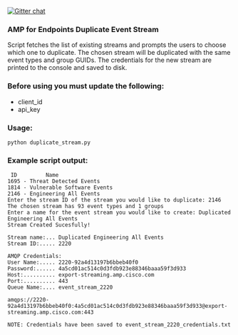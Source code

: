 [![Gitter chat](https://img.shields.io/badge/gitter-join%20chat-brightgreen.svg)](https://gitter.im/CiscoSecurity/AMP-for-Endpoints "Gitter chat")

### AMP for Endpoints Duplicate Event Stream

Script fetches the list of existing streams and prompts the users to choose which one to duplicate. The chosen stream will be duplicated with the same event types and group GUIDs. The credentials for the new stream are printed to the console and saved to disk.

### Before using you must update the following:
- client_id 
- api_key

### Usage:
```
python duplicate_stream.py
```

### Example script output:  
```
 ID         Name
1695 - Threat Detected Events
1814 - Vulnerable Software Events
2146 - Engineering All Events
Enter the stream ID of the stream you would like to duplicate: 2146
The chosen stream has 93 event types and 1 groups
Enter a name for the event stream you would like to create: Duplicated Engineering All Events
Stream Created Sucesfully!

Stream name:... Duplicated Engineering All Events
Stream ID:..... 2220

AMQP Credentials:
User Name:..... 2220-92a4d13197b6bbeb40f0
Password:...... 4a5cd01ac514c0d3fdb923e88346baaa59f3d933
Host:.......... export-streaming.amp.cisco.com
Port:.......... 443
Queue Name:.... event_stream_2220

amqps://2220-92a4d13197b6bbeb40f0:4a5cd01ac514c0d3fdb923e88346baaa59f3d933@export-streaming.amp.cisco.com:443

NOTE: Credentials have been saved to event_stream_2220_credentials.txt
```

